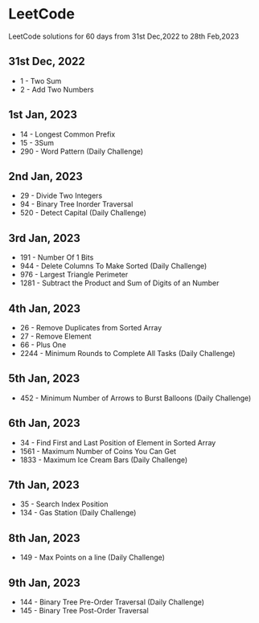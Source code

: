 # LeetCode
LeetCode solutions for 60 days from 31st Dec,2022 to 28th Feb,2023

## 31st Dec, 2022
- 1 - Two Sum
- 2 - Add Two Numbers

## 1st Jan, 2023
- 14 - Longest Common Prefix
- 15 - 3Sum
- 290 - Word Pattern (Daily Challenge)

## 2nd Jan, 2023
- 29 - Divide Two Integers
- 94 - Binary Tree Inorder Traversal
- 520 - Detect Capital (Daily Challenge)

## 3rd Jan, 2023
- 191 - Number Of 1 Bits
- 944 - Delete Columns To Make Sorted (Daily Challenge)
- 976 - Largest Triangle Perimeter
- 1281 - Subtract the Product and Sum of Digits of an Number

## 4th Jan, 2023
- 26 - Remove Duplicates from Sorted Array
- 27 - Remove Element
- 66 - Plus One
- 2244 - Minimum Rounds to Complete All Tasks (Daily Challenge)

## 5th Jan, 2023
- 452 - Minimum Number of Arrows to Burst Balloons (Daily Challenge)

## 6th Jan, 2023
- 34 - Find First and Last Position of Element in Sorted Array
- 1561 - Maximum Number of Coins You Can Get
- 1833 - Maximum Ice Cream Bars (Daily Challenge)

## 7th Jan, 2023
- 35 - Search Index Position
- 134 - Gas Station (Daily Challenge)

## 8th Jan, 2023
- 149 - Max Points on a line (Daily Challenge)

## 9th Jan, 2023
- 144 - Binary Tree Pre-Order Traversal (Daily Challenge)
- 145 - Binary Tree Post-Order Traversal